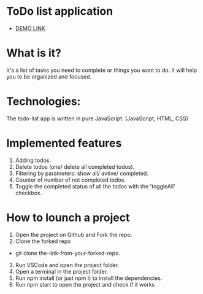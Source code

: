 # ToDo list application
- [DEMO LINK](https://vladyslava-buzova.github.io/<repo_name>/)

# What is it?
It's a list of tasks you need to complete or things you want to do.
It will help you to be organized and focused.

# Technologies:
The todo-list app is written in pure JavaScript.
(JavaScript, HTML, CSS)

# Implemented features
1. Adding todos.
2. Delete todos (one/ delete all completed todos).
3. Filtering by parameters: show all/ avtive/ completed.
4. Counter of number of not completed todos.
5. Toggle the completed status of all the todos with the 'toggleAll' checkbox.

# How to lounch a project
1. Open the project on Github and Fork the repo.
2. Clone the forked repo
  - git clone the-link-from-your-forked-repo.
3. Run VSCode and open the project folder.
4. Open a terminal in the project folder.
5. Run npm install (or just npm i) to install the dependencies.
6. Run npm start to open the project and check if it works
